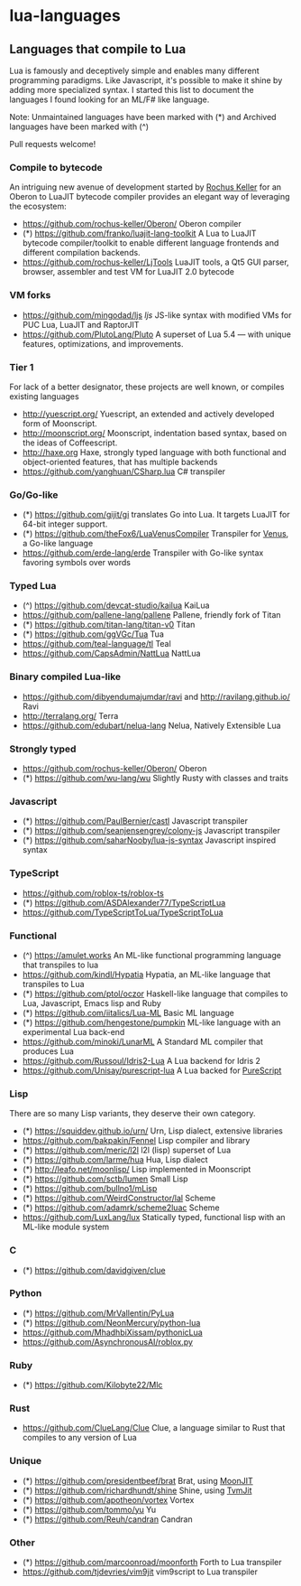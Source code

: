 # lua-languages

## Languages that compile to Lua
Lua is famously and deceptively simple and enables many different programming paradigms. Like Javascript, it's possible to make it shine by adding more specialized syntax. I started this list to document the languages I found looking for an ML/F# like language.

Note: Unmaintained languages have been marked with (*) and Archived languages have been marked with (^)

Pull requests welcome!

### Compile to bytecode
An intriguing new avenue of development started by [Rochus Keller](https://github.com/rochus-keller) for an Oberon to LuaJIT bytecode compiler provides an elegant way of leveraging the ecosystem:
 - https://github.com/rochus-keller/Oberon/
  Oberon compiler
 - (*) https://github.com/franko/luajit-lang-toolkit
  A Lua to LuaJIT bytecode compiler/toolkit to enable different language frontends and different compilation backends.
 - https://github.com/rochus-keller/LjTools 
  LuaJIT tools, a Qt5 GUI parser, browser, assembler and test VM for LuaJIT 2.0 bytecode

### VM forks
 - https://github.com/mingodad/ljs *ljs* JS-like syntax with modified VMs for PUC Lua, LuaJIT and RaptorJIT
 - https://github.com/PlutoLang/Pluto A superset of Lua 5.4 — with unique features, optimizations, and improvements.

### Tier 1
For lack of a better designator, these projects are well known, or compiles existing languages
 - http://yuescript.org/
 Yuescript, an extended and actively developed form of Moonscript.
 - http://moonscript.org/
 Moonscript, indentation based syntax, based on the ideas of Coffeescript.
 - http://haxe.org
 Haxe, strongly typed language with both functional and object-oriented features, that has multiple backends
 - https://github.com/yanghuan/CSharp.lua
 C# transpiler

### Go/Go-like
 - (*) https://github.com/gijit/gi translates Go into Lua. It targets LuaJIT for 64-bit integer support.
 - (*) https://github.com/theFox6/LuaVenusCompiler
 Transpiler for [Venus](https://github.com/retroverse/venus), a Go-like language
 - https://github.com/erde-lang/erde Transpiler with Go-like syntax favoring symbols over words

### Typed Lua
 - (^) https://github.com/devcat-studio/kailua
 KaiLua
 - https://github.com/pallene-lang/pallene
 Pallene, friendly fork of Titan
 - (*) https://github.com/titan-lang/titan-v0
 Titan
 - (*) https://github.com/ggVGc/Tua
 Tua
 - https://github.com/teal-language/tl 
 Teal
 - https://github.com/CapsAdmin/NattLua 
 NattLua

### Binary compiled Lua-like
 - https://github.com/dibyendumajumdar/ravi
 and http://ravilang.github.io/
 Ravi
 - http://terralang.org/
 Terra
 - https://github.com/edubart/nelua-lang
 Nelua, Natively Extensible Lua
 
### Strongly typed
 - https://github.com/rochus-keller/Oberon/
 Oberon
 - (*) https://github.com/wu-lang/wu Slightly Rusty with classes and traits

### Javascript
 - (*) https://github.com/PaulBernier/castl
 Javascript transpiler
 - (*) https://github.com/seanjensengrey/colony-js
 Javascript transpiler
 - (*) https://github.com/saharNooby/lua-js-syntax Javascript inspired syntax

### TypeScript
- https://github.com/roblox-ts/roblox-ts
- (*) https://github.com/ASDAlexander77/TypeScriptLua
- https://github.com/TypeScriptToLua/TypeScriptToLua

### Functional
- (^) https://amulet.works An ML-like functional programming language that transpiles to lua
- https://github.com/kindl/Hypatia Hypatia, an ML-like language that transpiles to Lua
- (*) https://github.com/ptol/oczor
Haskell-like language that compiles to Lua, Javascript, Emacs lisp and Ruby
- (*) https://github.com/iitalics/Lua-ML Basic ML language
- (*) https://github.com/hengestone/pumpkin ML-like language with an experimental Lua back-end
- https://github.com/minoki/LunarML A Standard ML compiler that produces Lua
- https://github.com/Russoul/Idris2-Lua A Lua backend for Idris 2
- https://github.com/Unisay/purescript-lua A Lua backed for [PureScript](https://github.com/purescript/purescript)
 
### Lisp
There are so many Lisp variants, they deserve their own category.
 - (*) https://squiddev.github.io/urn/
 Urn, Lisp dialect, extensive libraries
 - https://github.com/bakpakin/Fennel
 Lisp compiler and library
 - (*) https://github.com/meric/l2l
 l2l (lisp) superset of Lua
 - (*) https://github.com/larme/hua
 Hua, Lisp dialect
 - (*) http://leafo.net/moonlisp/
 Lisp implemented in Moonscript
 - (*) https://github.com/sctb/lumen Small Lisp
 - (*) https://github.com/bullno1/mLisp
 - (*) https://github.com/WeirdConstructor/lal
 Scheme
 - (*) https://github.com/adamrk/scheme2luac
 Scheme
 - https://github.com/LuxLang/lux
 Statically typed, functional lisp with an ML-like module system
 
 ### C
 - (*) https://github.com/davidgiven/clue
 
 ### Python
  - (*) https://github.com/MrVallentin/PyLua
  - (*) https://github.com/NeonMercury/python-lua
  - https://github.com/MhadhbiXissam/pythonicLua
  - https://github.com/AsynchronousAI/roblox.py
 
### Ruby
 - (*) https://github.com/Kilobyte22/Mlc
 
### Rust
 - https://github.com/ClueLang/Clue
 Clue, a language similar to Rust that compiles to any version of Lua
 
### Unique
 - (*) https://github.com/presidentbeef/brat Brat, using [MoonJIT](https://github.com/moonjit/moonjit)
 - (*) https://github.com/richardhundt/shine Shine, using [TvmJit](https://github.com/perl11/tvmjit)
 - (*) https://github.com/apotheon/vortex Vortex 
 - (*) https://github.com/tommo/yu Yu
 - (*) https://github.com/Reuh/candran Candran
 
### Other
 - (*) https://github.com/marcoonroad/moonforth Forth to Lua transpiler
 - https://github.com/tjdevries/vim9jit vim9script to Lua transpiler

